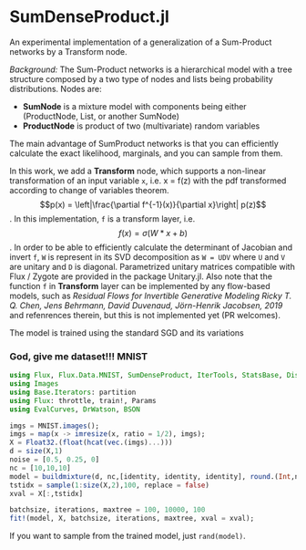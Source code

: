 # SumDenseProduct.jl

An experimental implementation of a generalization of a Sum-Product networks by a Transform node.

*Background:* The Sum-Product networks is a hierarchical model with a tree structure composed by a two type of nodes and lists being probability distributions. Nodes are: 
* **SumNode** is a mixture model with components being either (ProductNode, List, or another SumNode)
* **ProductNode** is product of two (multivariate) random variables

The main advantage of SumProduct networks is that you can efficiently calculate the exact likelihood, marginals, and you can sample from them.

In this work, we add a **Transform** node, which supports a non-linear transformation of an input variable `x`, i.e. x = f(z) with the pdf transformed according to change of variables theorem. $$p(x) = \left|\frac{\partial f^{-1}(x)}{\partial x}\right| p(z)$$. In this implementation, `f` is a transform layer, i.e. $$f(x) = \sigma(W*x + b)$$. In order to be able to efficiently calculate the determinant of Jacobian and invert `f`, `W` is represent in its SVD decomposition as `W = UDV` where `U` and `V` are unitary and `D` is diagonal. Parametrized unitary matrices compatible with Flux / Zygote are provided in the package Unitary.jl.  Also note that the function `f` in **Transform** layer can be implemented by any flow-based models, such as *Residual Flows for Invertible Generative Modeling
Ricky T. Q. Chen, Jens Behrmann, David Duvenaud, Jörn-Henrik Jacobsen, 2019* and refenrences therein, but this is not implemented yet (PR welcomes).

The model is trained using the standard SGD and its variations

### God, give me dataset!!!   MNIST
```julia
using Flux, Flux.Data.MNIST, SumDenseProduct, IterTools, StatsBase, Distributions, Unitary
using Images
using Base.Iterators: partition
using Flux: throttle, train!, Params
using EvalCurves, DrWatson, BSON

imgs = MNIST.images();
imgs = map(x -> imresize(x, ratio = 1/2), imgs);
X = Float32.(float(hcat(vec.(imgs)...)))
d = size(X,1)
noise = [0.5, 0.25, 0]
nc = [10,10,10]
model = buildmixture(d, nc,[identity, identity, identity], round.(Int,noise.*d));
tstidx = sample(1:size(X,2),100, replace = false)
xval = X[:,tstidx]

batchsize, iterations, maxtree = 100, 10000, 100
fit!(model, X, batchsize, iterations, maxtree, xval = xval);
```
If you want to sample from the trained model, just `rand(model)`.
